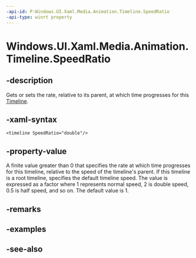 ```yaml
---
-api-id: P:Windows.UI.Xaml.Media.Animation.Timeline.SpeedRatio
-api-type: winrt property
---
```


<!-- Property syntax
public double SpeedRatio { get;  set; }
-->

# Windows.UI.Xaml.Media.Animation.Timeline.SpeedRatio

## -description
Gets or sets the rate, relative to its parent, at which time progresses for this [Timeline](timeline.md).



## -xaml-syntax
```xaml
<timeline SpeedRatio="double"/>
```


## -property-value
A finite value greater than 0 that specifies the rate at which time progresses for this timeline, relative to the speed of the timeline's parent. If this timeline is a root timeline, specifies the default timeline speed. The value is expressed as a factor where 1 represents normal speed, 2 is double speed, 0.5 is half speed, and so on. The default value is 1.

## -remarks

## -examples

## -see-also
